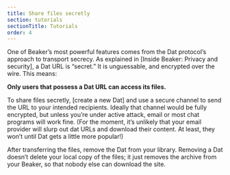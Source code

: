 ```yaml
---
title: Share files secretly
section: tutorials
sectionTitle: Tutorials
order: 4
---
```


One of Beaker’s most powerful features comes from the Dat protocol’s approach to transport secrecy. As explained in [Inside Beaker: Privacy and security], a Dat URL is “secret.” It is unguessable, and encrypted over the wire. This means:

**Only users that possess a Dat URL can access its files.**

To share files secretly, [create a new Dat] and use a secure channel to send the URL to your intended recipients. Ideally that channel would be fully encrypted, but unless you’re under active attack, email or most chat programs will work fine. (For the moment, it’s unlikely that your email provider will slurp out dat URLs and download their content. At least, they won’t until Dat gets a little more popular!)

After transferring the files, remove the Dat from your library. Removing a Dat doesn’t delete your local copy of the files; it just removes the archive from your Beaker, so that nobody else can download the site.